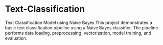 # Text-Classification
Text Classification Model using Naive Bayes This project demonstrates a basic text classification pipeline using a Naive Bayes classifier. The pipeline performs data loading, preprocessing, vectorization, model training, and evaluation.
